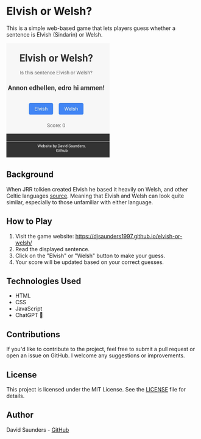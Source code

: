 # Elvish or Welsh?

This is a simple web-based game that lets players guess whether a sentence is Elvish (Sindarin) or Welsh.

<img src="screenshot.jpg" height="300">

## Background

When JRR tolkien created Elvish he based it heavily on Welsh, and other Celtic languages [source](https://en.wikipedia.org/wiki/Sindarin).
Meaning that Elvish and Welsh can look quite similar, especially to those unfamiliar with either language.

## How to Play

1. Visit the game website: https://djsaunders1997.github.io/elvish-or-welsh/
2. Read the displayed sentence.
3. Click on the "Elvish" or "Welsh" button to make your guess.
4. Your score will be updated based on your correct guesses.

## Technologies Used

- HTML
- CSS
- JavaScript
- ChatGPT 👀️

## Contributions

If you'd like to contribute to the project, feel free to submit a pull request or open an issue on GitHub. I welcome any suggestions or improvements.

## License

This project is licensed under the MIT License. See the [LICENSE](LICENSE) file for details.

## Author

David Saunders - [GitHub](https://github.com/DJSaunders1997)
